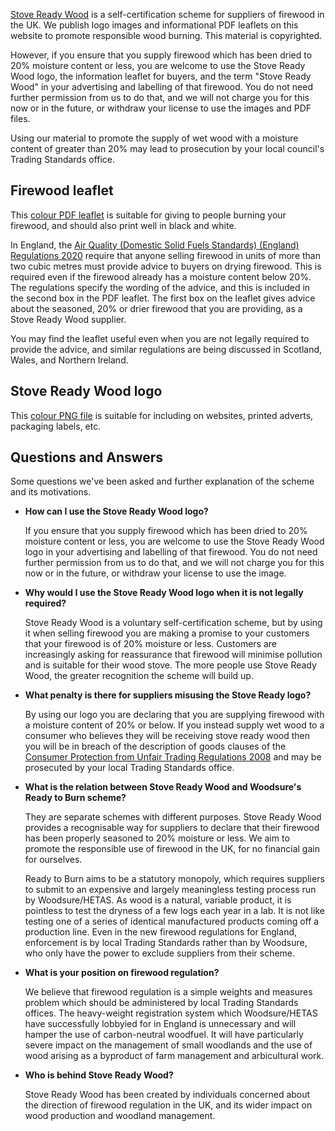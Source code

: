 [Stove Ready Wood](/) is a self-certification scheme for suppliers of firewood in
the UK. We publish logo images and informational PDF leaflets on this website 
to promote responsible wood burning. This material is copyrighted.

However, if you ensure that you supply firewood which has been dried to 20%
moisture content or less, you are welcome to use the Stove Ready Wood logo,
the information leaflet for buyers, and the term "Stove Ready Wood" in your
advertising and labelling of that firewood. You do not need further permission
from us to do that, and we will not charge you for this now or in the future, 
or withdraw your license to use the images and PDF files.

Using our material to promote the supply of wet wood with a moisture content
of greater than 20% may lead to prosecution by your local council's Trading Standards
office.

## Firewood leaflet

This [colour PDF leaflet](/srw-info-leaflet.pdf) is suitable for giving to people burning your
firewood, and should also print well in black and white.

In England, the [Air Quality (Domestic Solid Fuels Standards) (England) Regulations 2020](https://www.legislation.gov.uk/uksi/2020/1095/contents/made)
require that anyone selling firewood in units of more than two cubic metres
must provide advice to buyers on drying firewood. This is required even if
the firewood already has a moisture content below 20%. The regulations
specify the wording of the advice, and this is included in the second box in
the PDF leaflet. The first box on the leaflet gives advice about the
seasoned, 20% or drier firewood that you are providing, as a Stove Ready Wood
supplier. 

You may find the leaflet useful even when you are not legally required to 
provide the advice, and similar regulations are being discussed in Scotland, 
Wales, and Northern Ireland.

## Stove Ready Wood logo

This [colour PNG file](/stovereadywood-1000x1000.png) is suitable for including on websites, printed adverts,
packaging labels, etc. 

## Questions and Answers

Some questions we've been asked and further explanation of the scheme and 
its motivations.

* **How can I use the Stove Ready Wood logo?**
  
  If you ensure that you supply firewood which has been dried to 20% 
  moisture content or less, you are welcome to use the Stove Ready Wood 
  logo in your advertising and labelling of that firewood. You do not 
  need further permission from us to do that, and we will not charge you 
  for this now or in the future, or withdraw your license to use the 
  image.

* **Why would I use the Stove Ready Wood logo when it is not legally required?**

  Stove Ready Wood is a voluntary self-certification scheme, but by using it
  when selling firewood you are making a promise to your customers that
  your firewood is of 20% moisture or less. Customers are increasingly 
  asking for reassurance that firewood will minimise pollution and is
  suitable for their wood stove. The more people use Stove Ready Wood, the 
  greater recognition the scheme will build up.

* **What penalty is there for suppliers misusing the Stove Ready logo?**

  By using our logo you are declaring that you are supplying firewood with
  a moisture content of 20% or below. If you instead supply wet wood to
  a consumer who believes they will be receiving stove ready wood then you 
  will be in breach of the description of goods clauses of the 
  [Consumer Protection from Unfair Trading Regulations 2008](https://www.legislation.gov.uk/uksi/2008/1277/contents)
  and may be prosecuted by your local Trading Standards office. 

* **What is the relation between Stove Ready Wood and Woodsure's Ready to Burn scheme?**

  They are separate schemes with different purposes. Stove Ready Wood provides
  a recognisable way for suppliers to declare that their firewood
  has been properly seasoned to 20% moisture or less. We aim to promote the
  responsible use of firewood in the UK, for no financial gain for ourselves.

  Ready to Burn aims to be a statutory monopoly, which requires suppliers to
  submit to an expensive and largely meaningless testing process run by 
  Woodsure/HETAS. As wood is a natural, variable product, it is pointless to
  test the dryness of a few logs each year in a lab. It is not like testing 
  one of a series of identical manufactured products coming off a production
  line. Even in the new firewood regulations for England, enforcement is
  by local Trading Standards rather than by Woodsure, who only have the 
  power to exclude suppliers from their scheme.

* **What is your position on firewood regulation?**

  We believe that firewood regulation is a simple weights and measures
  problem which should be administered by local Trading Standards offices.
  The heavy-weight registration system which Woodsure/HETAS have successfully 
  lobbyied for in England is unnecessary and will hamper the use of 
  carbon-neutral woodfuel. It will have particularly severe impact on the 
  management of small woodlands and the use of wood arising as a byproduct of
  farm management and arbicultural work. 

* **Who is behind Stove Ready Wood?**

  Stove Ready Wood has been created by individuals concerned about the 
  direction of firewood regulation in the UK, and its wider impact on 
  wood production and woodland management.

